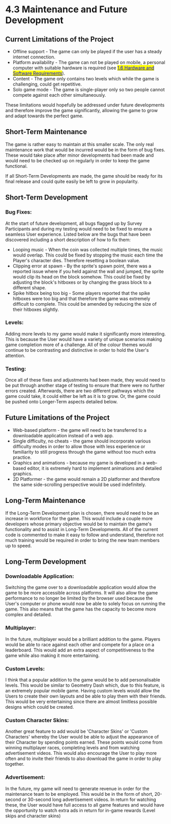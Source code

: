 # 4.3 Maintenance and Future Development

## Current Limitations of the Project

* Offline support - The game can only be played if the user has a steady internet connection.
* Platform availability - The game can not be played on mobile, a personal computer with suitable hardware is required (see [<mark style="color:blue;">1.6 Hardware and Software Requirements</mark>](../1-analysis/1.6-hardware-and-software-requirements.md)).
* Content - The game only contains two levels which while the game is challenging, could get repetitive.
* Solo game mode - The game is single-player only so two people cannot compete against each other simultaneously.

These limitations would hopefully be addressed under future developments and therefore improve the game significantly, allowing the game to grow and adapt towards the perfect game.

## Short-Term Maintenance

The game is rather easy to maintain at this smaller scale. The only real maintenance work that would be incurred would be in the form of bug fixes. These would take place after minor developments had been made and would need to be checked up on regularly in order to keep the game functional.

If all Short-Term Developments are made, the game should be ready for its final release and could quite easily be left to grow in popularity.

## Short-Term Development

### Bug Fixes:

At the start of future development, all bugs flagged up by Survey Participants and during my testing would need to be fixed to ensure a seamless User experience. Listed below are the bugs that have been discovered including a short description of how to fix them:

* Looping music - When the coin was collected multiple times, the music would overlap. This could be fixed by stopping the music each time the Player's character dies. Therefore resetting a boolean value.
* Clipping error at spawn - By the sprite's spawn point, there was a reported issue where if you held against the wall and jumped, the sprite would clip its head on the block somehow. This could be fixed by adjusting the block's hitboxes or by changing the grass block to a different shape.
* Spike hitbox being too big - Some players reported that the spike hitboxes were too big and that therefore the game was extremely difficult to complete. This could be amended by reducing the size of their hitboxes slightly.

### Levels:

Adding more levels to my game would make it significantly more interesting. This is because the User would have a variety of unique scenarios making game completion more of a challenge. All of the colour themes would continue to be contrasting and distinctive in order to hold the User's attention.

### Testing:

Once all of these fixes and adjustments had been made, they would need to be put through another stage of testing to ensure that there were no further errors created. Afterwards, there are two different pathways which the game could take, it could either be left as it is to grow. Or, the game could be pushed onto Longer-Term aspects detailed below.

## Future  Limitations of the Project

* Web-based platform - the game will need to be transferred to a downloadable application instead of a web app.
* Single difficulty, no cheats - the game should incorporate various difficulty modes in order to allow those with less experience or familiarity to still progress through the game without too much extra practice.
* &#x20;Graphics and animations - because my game is developed in a web-based editor, it is extremely hard to implement animations and detailed graphics.
* 2D Platformer - the game would remain a 2D platformer and therefore the same side-scrolling perspective would be used indefinitely.

## Long-Term Maintenance

If the Long-Term Development plan is chosen, there would need to be an increase in workforce for the game. This would include a couple more developers whose primary objective would be to maintain the game's functionality and to assist in Long-Term Developments. All of the current code is commented to make it easy to follow and understand, therefore not much training would be required in order to bring the new team members up to speed.&#x20;

## Long-Term Development

### Downloadable Application:

Switching the game over to a downloadable application would allow the game to be more accessible across platforms. It will also allow the game performance to no longer be limited by the browser used because the User's computer or phone would now be able to solely focus on running the game. This also means that the game has the capacity to become more complex and detailed.

### Multiplayer:

In the future, multiplayer would be a brilliant addition to the game. Players would be able to race against each other and compete for a place on a leaderboard. This would add an extra aspect of competitiveness to the game while also making it more entertaining.

### Custom Levels:

I think that a popular addition to the game would be to add personalisable levels. This would be similar to Geometry Dash which, due to this feature, is an extremely popular mobile game. Having custom levels would allow the Users to create their own layouts and be able to play them with their friends. This would be very entertaining since there are almost limitless possible designs which could be created.

### Custom Character Skins:

Another great feature to add would be 'Character Skins' or 'Custom Characters' whereby the User would be able to adjust the appearance of their Character by spending points earned. These points would come from winning multiplayer races, completing levels and from watching advertisement videos. This would also encourage the User to play more often and to invite their friends to also download the game in order to play together.

### Advertisement:

In the future, my game will need to generate revenue in order for the maintenance team to be employed. This would be in the form of short, 20-second or 30-second long advertisement videos. In return for watching these, the User would have full access to all game features and would have the opportunity to watch extra ads in return for in-game rewards (Level skips and character skins)
